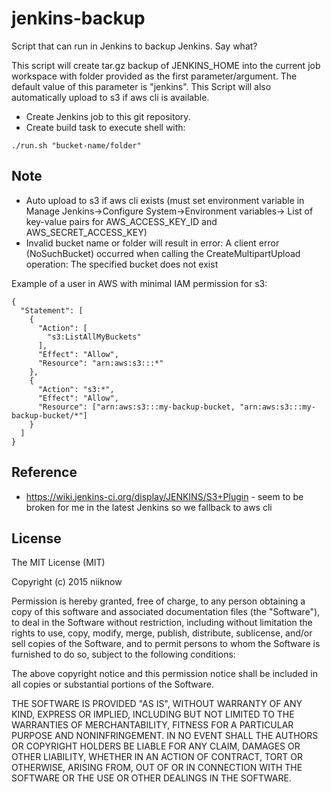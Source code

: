 # jenkins-backup
Script that can run in Jenkins to backup Jenkins.  Say what?

This script will create tar.gz backup of JENKINS_HOME into the current job workspace with folder provided as the first parameter/argument.  The default value of this parameter is "jenkins".  This Script will also automatically upload to s3 if aws cli is available.

* Create Jenkins job to this git repository.
* Create build task to execute shell with:
```
./run.sh "bucket-name/folder"
```

## Note
* Auto upload to s3 if aws cli exists (must set environment variable in Manage Jenkins->Configure System->Environment variables->	List of key-value pairs for AWS_ACCESS_KEY_ID and AWS_SECRET_ACCESS_KEY)
* Invalid bucket name or folder will result in error:  A client error (NoSuchBucket) occurred when calling the CreateMultipartUpload operation: The specified bucket does not exist

Example of a user in AWS with minimal IAM permission for s3: 
```
{
  "Statement": [
    {
      "Action": [
        "s3:ListAllMyBuckets"
      ],
      "Effect": "Allow",
      "Resource": "arn:aws:s3:::*"
    },
    {
      "Action": "s3:*",
      "Effect": "Allow",
      "Resource": ["arn:aws:s3:::my-backup-bucket, "arn:aws:s3:::my-backup-bucket/*"]
    }
  ]
}
```

## Reference
* https://wiki.jenkins-ci.org/display/JENKINS/S3+Plugin - seem to be broken for me in the latest Jenkins so we fallback to aws cli

## License
The MIT License (MIT)

Copyright (c) 2015 niiknow

Permission is hereby granted, free of charge, to any person obtaining a copy of this software and associated documentation files (the "Software"), to deal in the Software without restriction, including without limitation the rights to use, copy, modify, merge, publish, distribute, sublicense, and/or sell copies of the Software, and to permit persons to whom the Software is furnished to do so, subject to the following conditions:

The above copyright notice and this permission notice shall be included in all copies or substantial portions of the Software.

THE SOFTWARE IS PROVIDED "AS IS", WITHOUT WARRANTY OF ANY KIND, EXPRESS OR IMPLIED, INCLUDING BUT NOT LIMITED TO THE WARRANTIES OF MERCHANTABILITY, FITNESS FOR A PARTICULAR PURPOSE AND NONINFRINGEMENT. IN NO EVENT SHALL THE AUTHORS OR COPYRIGHT HOLDERS BE LIABLE FOR ANY CLAIM, DAMAGES OR OTHER LIABILITY, WHETHER IN AN ACTION OF CONTRACT, TORT OR OTHERWISE, ARISING FROM, OUT OF OR IN CONNECTION WITH THE SOFTWARE OR THE USE OR OTHER DEALINGS IN THE SOFTWARE.
